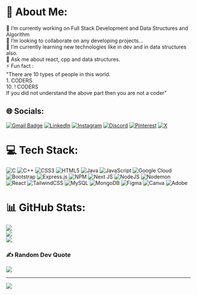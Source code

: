 # 💫 About Me:
🔭 I’m currently working on Full Stack Development and Data Structures and Algorithm<br>👯 I’m looking to collaborate on any developing projects...<br>🌱 I’m currently learning new technologies like in dev and in data structures also.<br>💬 Ask me about react, cpp and data structures.<br>⚡ Fun fact : <br>       "There are 10 types of people in this world. <br>         1. CODERS <br>         10. ! CODERS<br>        If you did not understand the above part then you are not a coder"


## 🌐 Socials:
[![Gmail Badge](https://img.shields.io/badge/-nk9810328872@gmail.com-c14438?style=flat-square&logo=Gmail&logoColor=white&link=mailto:nk9810328872@gmail.com)](mailto:nk9810328872@gmail.com) 
[![LinkedIn](https://img.shields.io/badge/LinkedIn-%230077B5.svg?logo=linkedin&logoColor=white)](https://linkedin.com/in/navneet-kumar-066975209) 
[![Instagram](https://img.shields.io/badge/Instagram-%23E4405F.svg?logo=Instagram&logoColor=white)](https://instagram.com/its_navneet08) 
[![Discord](https://img.shields.io/badge/Discord-%237289DA.svg?logo=discord&logoColor=white)](https://discord.gg/https://discord.gg/9UzN5fxs) 
[![Pinterest](https://img.shields.io/badge/Pinterest-%23E60023.svg?logo=Pinterest&logoColor=white)](https://pinterest.com/nk9810328872) 
[![X](https://img.shields.io/badge/X-black.svg?logo=X&logoColor=white)](https://x.com/navneetk0801) 

# 💻 Tech Stack:
![C](https://img.shields.io/badge/c-%2300599C.svg?style=for-the-badge&logo=c&logoColor=white) ![C++](https://img.shields.io/badge/c++-%2300599C.svg?style=for-the-badge&logo=c%2B%2B&logoColor=white) ![CSS3](https://img.shields.io/badge/css3-%231572B6.svg?style=for-the-badge&logo=css3&logoColor=white) ![HTML5](https://img.shields.io/badge/html5-%23E34F26.svg?style=for-the-badge&logo=html5&logoColor=white) ![Java](https://img.shields.io/badge/java-%23ED8B00.svg?style=for-the-badge&logo=openjdk&logoColor=white) ![JavaScript](https://img.shields.io/badge/javascript-%23323330.svg?style=for-the-badge&logo=javascript&logoColor=%23F7DF1E) ![Google Cloud](https://img.shields.io/badge/GoogleCloud-%234285F4.svg?style=for-the-badge&logo=google-cloud&logoColor=white) ![Bootstrap](https://img.shields.io/badge/bootstrap-%238511FA.svg?style=for-the-badge&logo=bootstrap&logoColor=white) ![Express.js](https://img.shields.io/badge/express.js-%23404d59.svg?style=for-the-badge&logo=express&logoColor=%2361DAFB) ![NPM](https://img.shields.io/badge/NPM-%23CB3837.svg?style=for-the-badge&logo=npm&logoColor=white) ![Next JS](https://img.shields.io/badge/Next-black?style=for-the-badge&logo=next.js&logoColor=white) ![NodeJS](https://img.shields.io/badge/node.js-6DA55F?style=for-the-badge&logo=node.js&logoColor=white) ![Nodemon](https://img.shields.io/badge/NODEMON-%23323330.svg?style=for-the-badge&logo=nodemon&logoColor=%BBDEAD) ![React](https://img.shields.io/badge/react-%2320232a.svg?style=for-the-badge&logo=react&logoColor=%2361DAFB) ![TailwindCSS](https://img.shields.io/badge/tailwindcss-%2338B2AC.svg?style=for-the-badge&logo=tailwind-css&logoColor=white) ![MySQL](https://img.shields.io/badge/mysql-%2300000f.svg?style=for-the-badge&logo=mysql&logoColor=white) ![MongoDB](https://img.shields.io/badge/MongoDB-%234ea94b.svg?style=for-the-badge&logo=mongodb&logoColor=white) ![Figma](https://img.shields.io/badge/figma-%23F24E1E.svg?style=for-the-badge&logo=figma&logoColor=white) ![Canva](https://img.shields.io/badge/Canva-%2300C4CC.svg?style=for-the-badge&logo=Canva&logoColor=white) ![Adobe](https://img.shields.io/badge/adobe-%23FF0000.svg?style=for-the-badge&logo=adobe&logoColor=white)
# 📊 GitHub Stats:
![](https://github-readme-stats.vercel.app/api?username=navneet0801&theme=dark&hide_border=false&include_all_commits=true&count_private=true)<br/>
![](https://github-readme-streak-stats.herokuapp.com/?user=navneet0801&theme=dark&hide_border=false)<br/>
![](https://github-readme-stats.vercel.app/api/top-langs/?username=navneet0801&theme=dark&hide_border=false&include_all_commits=true&count_private=true&layout=compact)

### ✍️ Random Dev Quote
![](https://quotes-github-readme.vercel.app/api?type=horizontal&theme=dark)

---
[![](https://visitcount.itsvg.in/api?id=navneet0801&icon=0&color=0)](https://visitcount.itsvg.in)

<!-- Proudly created with GPRM ( https://gprm.itsvg.in ) -->
